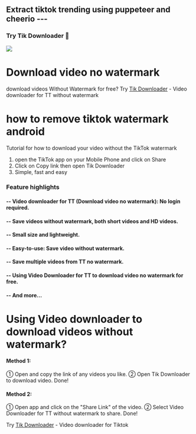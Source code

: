 ## Extract tiktok trending using puppeteer and cheerio ---

### Try Tik Downloader 💛
[<img src="https://github.com/lean098/download-tiktok-videos-without-watermark/assets/94962594/ba5bf949-c38a-4a07-a0d1-70e97a3be32e">](https://play.google.com/store/apps/details?id=com.tikdownloader)

# Download video no watermark
download videos Without Watermark for free?
Try [Tik Downloader](https://play.google.com/store/apps/details?id=com.tikdownloader) - Video downloader for TT without watermark

# how to remove tiktok watermark android
Tutorial for how to download your video without the TikTok watermark

1. open the TikTok app on your Mobile Phone and click on Share
2. Click on Copy link then open Tik Downloader
3. Simple, fast and easy

### Feature highlights
#### -- Video downloader for TT (Download video no watermark): No login required.
#### -- Save videos without watermark, both short videos and HD videos.
#### -- Small size and lightweight.
#### -- Easy-to-use: Save video without watermark.
#### -- Save multiple videos from TT no watermark.
#### -- Using Video Downloader for TT to download video no watermark for free.
#### -- And more...

# Using Video downloader to download videos without watermark?

#### Method 1:
① Open and copy the link of any videos you like.
② Open Tik Downloader to download video.
Done!

#### Method 2:
① Open app and click on the "Share Link" of the video.
② Select Video Downloader for TT without watermark to share.
Done!

Try [Tik Downloader](https://play.google.com/store/apps/details?id=com.tikdownloader) - Video downloader for Tiktok
